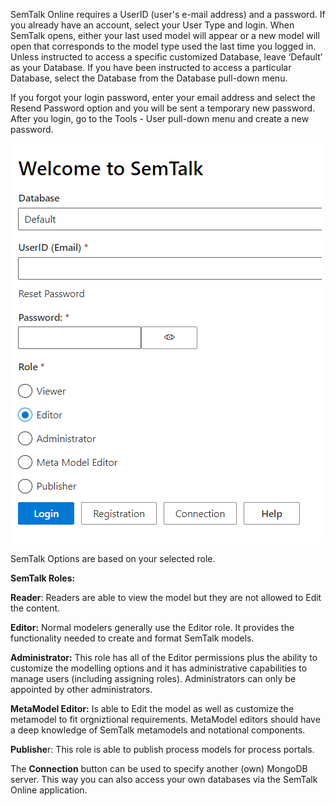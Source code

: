 SemTalk Online requires a UserID (user's e-mail address) and a password. If you already have an account, select your User Type and login. When SemTalk opens, either your last used model will appear or a new model will open that corresponds to the model type used the last time you logged in. Unless instructed to access a specific customized Database, leave ‘Default’  as your Database.  If you have been instructed to access a particular Database, select the Database from the Database pull-down menu. 

If you forgot your login password, enter your email address and select the Resend Password option and you will be sent a temporary new password. After you login, go to the Tools - User pull-down menu and create a new password.

![](https://github.com/SemTalkOnline/SemTalkOnline/blob/main/images/Login3.png)

SemTalk Options are based on your selected role.

**SemTalk Roles:**

**Reader**: Readers are able to view the model but they are not allowed to Edit the content.

**Editor:** Normal modelers generally use the Editor role. It provides the functionality needed to create and format SemTalk models.

**Administrator:** This role has all of the Editor permissions plus the ability to customize the modelling options and it has administrative capabilities to manage users (including assigning roles). Administrators can only be appointed by other administrators.

**MetaModel Editor:** Is able to Edit the model as well as customize the metamodel to fit orgniztional requirements. MetaModel editors should have a deep knowledge of SemTalk metamodels and notational components.

**Publishe**r: This role is able to publish process models for process portals.

The **Connection** button can be used to specify another (own) MongoDB server. This way you can also access your own databases via the SemTalk Online application.





